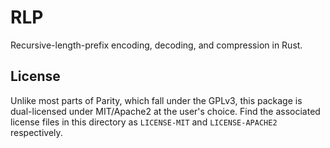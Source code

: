 # RLP

Recursive-length-prefix encoding, decoding, and compression in Rust.

## License

Unlike most parts of Parity, which fall under the GPLv3, this package is dual-licensed under MIT/Apache2 at the user's
choice.
Find the associated license files in this directory as `LICENSE-MIT` and `LICENSE-APACHE2` respectively.
